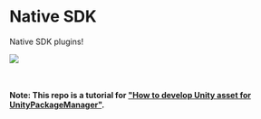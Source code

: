 Native SDK
===

Native SDK plugins!

![](https://user-images.githubusercontent.com/12690315/53697143-a2e82600-3e11-11e9-84cc-fe7b1d7a20e3.gif)

<br><br>
**Note: This repo is a tutorial for ["How to develop Unity asset for UnityPackageManager"](https://www.patreon.com/posts/25070968).**
